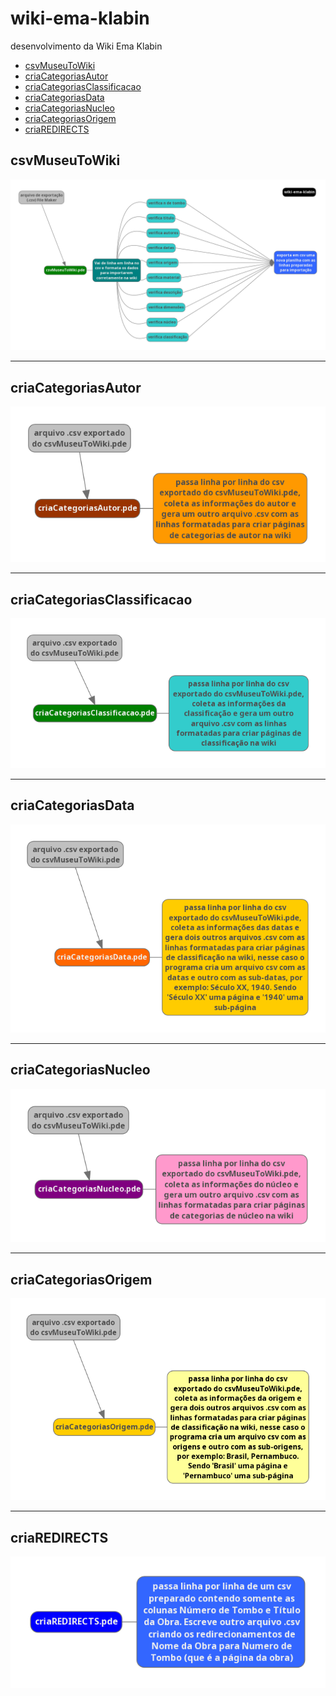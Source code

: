 # wiki-ema-klabin
desenvolvimento da Wiki Ema Klabin

- [csvMuseuToWiki](#csvmuseutowiki)
- [criaCategoriasAutor](#criacategoriasautor)
- [criaCategoriasClassificacao](#criacategoriasclassificacao)
- [criaCategoriasData](#criacategoriasdata)
- [criaCategoriasNucleo](#criacategoriasnucleo)
- [criaCategoriasOrigem](#criacategoriasorigem)
- [criaREDIRECTS](#criaredirects)

<!-- toc -->
## csvMuseuToWiki
![Fluxograma da Construção da Wiki Ema Klabin](/fluxogramas/wiki-ema-klabin-fluxograma-principal.png)

***********************
## criaCategoriasAutor
![Fluxograma ddo programa de categorização de autor](/fluxogramas/fluxograma-cria-categorias-autor.png)

***********************
## criaCategoriasClassificacao
![Fluxograma ddo programa de categorização da classificacao](/fluxogramas/fluxograma-cria-classificacao.png)

***********************
## criaCategoriasData
![Fluxograma ddo programa de categorização das datas](/fluxogramas/fluxograma-cria-categorias-data.png)

***********************
## criaCategoriasNucleo
![Fluxograma ddo programa de categorização dos núcleos](/fluxogramas/fluxograma-cria-categorias-nucleo.png)

***********************
## criaCategoriasOrigem
![Fluxograma ddo programa de categorização da origem](/fluxogramas/fluxograma-cria-categorias-origem.png)

***********************
## criaREDIRECTS
![Fluxograma ddo programa de criação de redirects](/fluxogramas/fluxograma-cria-redirects.png)
